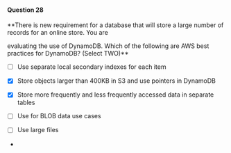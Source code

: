 #### Question  28


**There is new requirement for a database that will store a large number of records for an online store. You are

evaluating the use of DynamoDB. Which of the following are AWS best practices for DynamoDB? (Select TWO)**


- [ ] Use separate local secondary indexes for each item


- [x] Store objects larger than 400KB in S3 and use pointers in DynamoDB


- [x] Store more frequently and less frequently accessed data in separate tables


- [ ] Use for BLOB data use cases


- [ ] Use large files


*